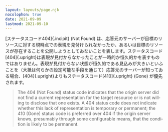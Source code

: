 ```yaml
---
layout: layouts/page.njk
nocolophon: true
date: 2021-09-09
lastmod: 2021-09-10
---
```


<div class="blockquote-like">

  [ステータスコード<span class="upright">404</span>]{.incipit} (Not Found) は、応答元のサーバーが目標のリソースに対する現時点での表現を見付けられなかったか、あるいは目標のリソースが存在することを公開しようとしてゐないことを表します。ステータスコード[404]{.upright}は表現が見付からなかったことが一時的か恒久的かを表すものではありません。表現が見付からない状態が恒久的である見込みが大きいといふことを（大抵は何らかの設定可能な手段を通じて）応答元のサーバーが知ってゐる場合、[404]{.upright}よりもステータスコード[410]{.upright} (Gone) が優先されます。

</div>

<blockquote cite="https://datatracker.ietf.org/doc/html/rfc7231" lang="en" class="hidden">

  The 404 (Not Found) status code indicates that the origin server did not find a current representation for the target resource or is not willing to disclose that one exists.  A 404 status code does not indicate whether this lack of representation is temporary or permanent; the 410 (Gone) status code is preferred over 404 if the origin server knows, presumably through some configurable means, that the condition is likely to be permanent.

</blockquote>
